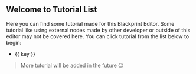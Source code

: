 ## Welcome to Tutorial List
Here you can find some tutorial made for this Blackprint Editor. Some tutorial like using external nodes made by other developer or outside of this editor may not be covered here. You can click tutorial from the list below to begin:

<sf-m name="docs-editor-tutorial">
	<ul>
		<li sf-each="key, val in list" @click="val()">{{ key }}</li>
	</ul>
</sf-m>

<script>
sf.model('docs-editor-tutorial', My => {
	My.list = {};

	let list = {
		async "Import module from NPM repository"(){
			await My.resetTutorial();
			Tutorial.loadTutorial([{
				message:"Let's go to sketch page by clicking this button",
				element: '.welcome-text .content .item:nth-child(1)', onClick: 'next'
			}, {
				message:"Open module list by clicking this",
				element: '.header-menu [title="Loaded module"]', onClick: 'next', delayShow: 700
			}, {
				message:"Click this to search module from NPM registry",
				element: 'sf-m[name="module-url"] [title="Search from NPM"]', onClick: 'next', delayShow: 700
			}, {
				message:"You can type the library/module name here then press enter",
				element: 'sf-m[name="npm-packages"] .search input', delayShow: 700, onClick(){
					if(sf.model('npm-packages').list.length === 0)
						Tutorial._domChanged($('sf-m[name="npm-packages"] .list')[0], ()=> Tutorial.next());
					else Tutorial.next();
				}
			}, {
				message:"You can also click one of the module\nThey are was contributed by community, but always becareful if you see something suspicious",
				element: 'sf-m[name="npm-packages"] .list', delayShow: 700, onClick(){
					Tutorial._domChanged($('vw-modal')[0], ()=> Tutorial.next());
				}
			}, {
				message:"Usually one library may have separated module, click one that you need and it will be loaded and ready to be used. Greyed list means it already loaded to the editor.",
				element: 'sf-m[name="npm-package-info"] .list', delayShow: 700, onClick: 'next'
			}, {
				message:"Alright let's open the module list again",
				element: '.header-menu i.fa-boxes', delayShow: 700, onClick: 'next'
			}, {
				message:"From this list you can see what modules you have loaded on this editor, click on empty space to continue tutorial",
				element: 'sf-m[name="module-url"] .content > div:nth-child(1)', delayShow: 700, onClick: 'next'
			}, {
				message:"After the new module was loaded, the new nodes may appear on this list. You can drag and drop it to the sketch container to create nodes. Have fun!",
				element: 'sketch-panel-left .node-list .tree-view', delayShow: 700, onClick(){
					Tutorial.next();
					SmallNotif.add("You've completed the tutorial 🎉", 'green');
				}
			}]);
			Tutorial.next();
		},
		async "Import external Telegram module examples"(){
			await Swal.fire({
				title: 'Preparation',
				icon: 'info',
				html:'First.. Right click and copy <a style="color: lightblue" href="https://github.com/Blackprint/nodes-telegram" target="_blank">this</a> repository URL',
				showCloseButton: false,
				showCancelButton: false,
			});
			
			await My.resetTutorial();
			Tutorial.loadTutorial([{
				message:"Let's go to sketch page by clicking this button",
				element: '.welcome-text .content .item:nth-child(1)', onClick: 'next'
			}, {
				message:"Open module example list by clicking this",
				element: '.header-menu [title="Module examples"]', onClick: 'next', delayShow: 700
			}, {
				message:"Paste the repository URL here and press enter",
				element: 'sf-m[name="module-example-list"] input', onClick(){
					Tutorial._domChanged($('vw-modal')[0], ()=> Tutorial.next());
				}, delayShow: 700
			}, {
				message:"Here you may find the example list for the module, click it to begin importing",
				element: 'sf-m[name="module-example-list-deep"] .list', onClick(){
					Tutorial._domChanged($('vw-modal')[0], ()=> Tutorial.next());
				}, delayShow: 700
			}, {
				message:"For security and debugging purpose, this window will appear before begin importing required modules and the nodes. If you're confident with it, let's press the Import Sketch button.",
				element: 'sf-m[name="sketch-importer"]', onClick(){
					Tutorial._domChanged($('sf-space[blackprint] sf-m[name="cables"]')[0], ()=> Tutorial.next());
				}, delayShow: 700
			}, {
				message:"After the example was loaded, find and read the notes. The example may have a tutorial to begin with.",
				element: 'bpic-decoration-text-notes > div', onClick: 'next', delayShow: 1000
			}, {
				message:"To edit your environment variables for your editor, you can click here:",
				element: 'sketch-panel-left .variable-list > .tree-item:nth-child(2) > .button', onClick: 'next', delayShow: 700
			}, {
				message:"Some example may require you to fill this variables, just follow the notes if it exist. Have fun!",
				element: 'sf-m[name="environment-variables"] .content', delayShow: 700, onClick(){
					Tutorial.next();
					SmallNotif.add("You've completed the tutorial 🎉", 'green');
				}
			}]);
			Tutorial.next();
		}
	};

	My.init = My.hotReloaded = function(){ My.list = list }
	My.resetTutorial = async function(){
		Modal.hide();
		await views.goto('/');
		Tutorial.clearTutorial();
		await new Promise(resolve => setTimeout(resolve, 300));
	}
});
</script>

> More tutorial will be added in the future 😉
